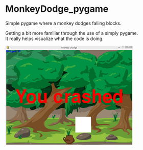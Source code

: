 # MonkeyDodge_pygame
Simple pygame where a monkey dodges falling blocks.  

Getting a bit more familiar through the use of a simply pygame.  
It really helps visualize what the code is doing.  

  
  
![Image of crashed](https://github.com/mccluret/MonkeyDodge_pygame/blob/master/GameImageExample.PNG)
